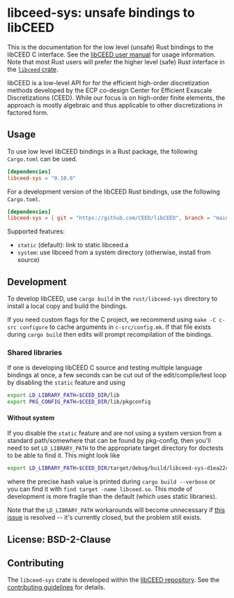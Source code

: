 # libceed-sys: unsafe bindings to libCEED

This is the documentation for the low level (unsafe) Rust bindings to the libCEED C
interface. See the [libCEED user manual](https://libceed.org) for usage
information. Note that most Rust users will prefer the higher level (safe) Rust
interface in the [`libceed` crate](https://docs.rs/libceed).

libCEED is a low-level API for for the efficient high-order discretization methods
developed by the ECP co-design Center for Efficient Exascale Discretizations (CEED).
While our focus is on high-order finite elements, the approach is mostly algebraic
and thus applicable to other discretizations in factored form.

## Usage

To use low level libCEED bindings in a Rust package, the following `Cargo.toml`
can be used.
```toml
[dependencies]
libceed-sys = "0.10.0"
```

For a development version of the libCEED Rust bindings, use the following `Cargo.toml`.
```toml
[dependencies]
libceed-sys = { git = "https://github.com/CEED/libCEED", branch = "main" }
```

Supported features:
* `static` (default): link to static libceed.a
* `system`: use libceed from a system directory (otherwise, install from source)

## Development

To develop libCEED, use `cargo build` in the `rust/libceed-sys` directory to
install a local copy and build the bindings.

If you need custom flags for the C project, we recommend using `make -C c-src
configure` to cache arguments in `c-src/config.mk`. If that file exists during
`cargo build` then edits will prompt recompilation of the bindings.

### Shared libraries
If one is developing libCEED C source and testing multiple language bindings at
once, a few seconds can be cut out of the edit/compile/test loop by disabling
the `static` feature and using

```bash
export LD_LIBRARY_PATH=$CEED_DIR/lib
export PKG_CONFIG_PATH=$CEED_DIR/lib/pkgconfig
```

#### Without system
If you disable the `static` feature and are not using a system version from a
standard path/somewhere that can be found by pkg-config, then you'll need to set
`LD_LIBRARY_PATH` to the appropriate target directory for doctests to be able to
find it. This might look like

```bash
export LD_LIBRARY_PATH=$CEED_DIR/target/debug/build/libceed-sys-d1ea22c6e1ad3f23/out/lib
```

where the precise hash value is printed during `cargo build --verbose` or you
can find it with `find target -name libceed.so`. This mode of development is
more fragile than the default (which uses static libraries).

Note that the `LD_LIBRARY_PATH` workarounds will become unnecessary if [this
issue](https://github.com/rust-lang/cargo/issues/1592) is resolved -- it's
currently closed, but the problem still exists.

## License: BSD-2-Clause

## Contributing

The `libceed-sys` crate is developed within the [libCEED
repository](https://github.com/CEED/libCEED). See the [contributing
guidelines](https://libceed.org/en/latest/CONTRIBUTING/) for details.
